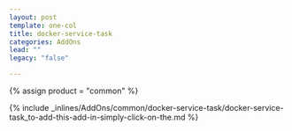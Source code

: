 ```yaml
---
layout: post
template: one-col
title: docker-service-task
categories: AddOns
lead: ""
legacy: "false"

---
```

{% assign product = "common" %}

{% include _inlines/AddOns/common/docker-service-task/docker-service-task_to-add-this-add-in-simply-click-on-the.md %}
